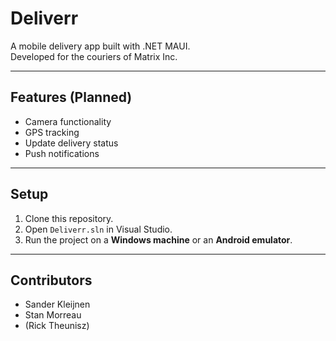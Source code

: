 # Deliverr

A mobile delivery app built with .NET MAUI.  
Developed for the couriers of Matrix Inc.

---

## Features (Planned)

- Camera functionality
- GPS tracking
- Update delivery status
- Push notifications

---

## Setup

1. Clone this repository.
2. Open `Deliverr.sln` in Visual Studio.
3. Run the project on a **Windows machine** or an **Android emulator**.

---

## Contributors

- Sander Kleijnen
- Stan Morreau
- (Rick Theunisz)
